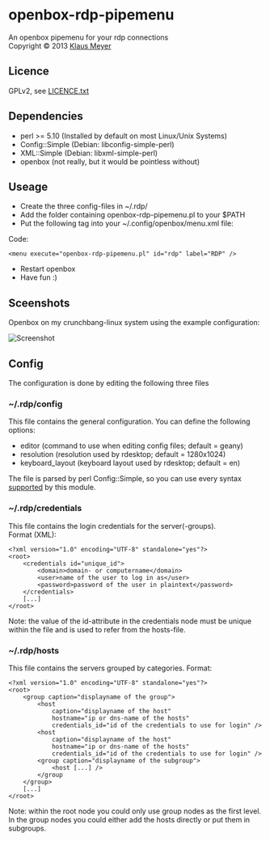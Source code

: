 # openbox-rdp-pipemenu

An openbox pipemenu for your rdp connections  
Copyright &copy; 2013 [Klaus Meyer][klaus_meyer_website]

## Licence

GPLv2, see [LICENCE.txt](LICENCE.txt)

## Dependencies

* perl >= 5.10 (Installed by default on most Linux/Unix Systems)
* Config::Simple (Debian: libconfig-simple-perl)
* XML::Simple (Debian: libxml-simple-perl)
* openbox (not really, but it would be pointless without)

## Useage
* Create the three config-files in ~/.rdp/  
* Add the folder containing openbox-rdp-pipemenu.pl to your $PATH  
* Put the following tag into your ~/.config/openbox/menu.xml file:  

Code:

	<menu execute="openbox-rdp-pipemenu.pl" id="rdp" label="RDP" />
	
* Restart openbox  
* Have fun :)

## Sceenshots

Openbox on my crunchbang-linux system using the example configuration:

![Screenshot](https://raw.github.com/klausmeyer/openbox-rdp-pipemenu/master/screenshot.png)

## Config

The configuration is done by editing the following three files

### ~/.rdp/config

This file contains the general configuration.
You can define the following options:

* editor (command to use when editing config files; default = geany)
* resolution (resolution used by rdesktop; default = 1280x1024)
* keyboard_layout (keyboard layout used by rdesktop; default = en)

The file is parsed by perl Config::Simple, so you can use every syntax [supported][config_syntax_supported] by this module.

### ~/.rdp/credentials

This file contains the login credentials for the server(-groups).  
Format (XML):

	<?xml version="1.0" encoding="UTF-8" standalone="yes"?>
	<root>
		<credentials id="unique_id">
			<domain>domain- or computername</domain>
			<user>name of the user to log in as</user>
			<password>password of the user in plaintext</password>
		</credentials>
		[...]
	</root>
	
Note: the value of the id-attribute in the credentials node must be unique within the file and is used to refer from the hosts-file.

### ~/.rdp/hosts

This file contains the servers grouped by categories.
Format:

	<?xml version="1.0" encoding="UTF-8" standalone="yes"?>
	<root>
		<group caption="displayname of the group">
	  		<host
	  			caption="displayname of the host"
	  			hostname="ip or dns-name of the hosts"
	  			credentials_id="id of the credentials to use for login" />
	  		<host
	  			caption="displayname of the host"
	  			hostname="ip or dns-name of the hosts"
	  			credentials_id="id of the credentials to use for login" />
	  		<group caption="displayname of the subgroup">
	  			<host [...] />
	  		</group
		</group>
		[...]
	</root>
	
Note: within the root node you could only use group nodes as the first level.  
In the group nodes you could either add the hosts directly or put them in subgroups.

[klaus_meyer_website]: http://www.klaus-meyer.net/
[config_syntax_supported]: http://search.cpan.org/~sherzodr/Config-Simple-4.59/Simple.pm#ABOUT_CONFIGURATION_FILES